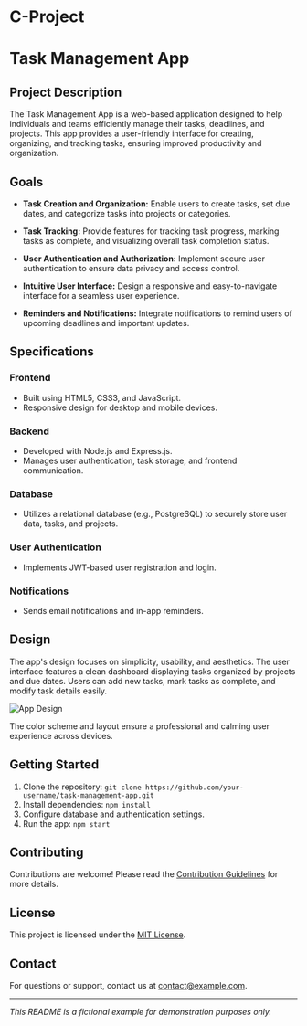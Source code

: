 # C-Project
# Task Management App

## Project Description

The Task Management App is a web-based application designed to help individuals and teams efficiently manage their tasks, deadlines, and projects. This app provides a user-friendly interface for creating, organizing, and tracking tasks, ensuring improved productivity and organization.

## Goals

- **Task Creation and Organization:** Enable users to create tasks, set due dates, and categorize tasks into projects or categories.

- **Task Tracking:** Provide features for tracking task progress, marking tasks as complete, and visualizing overall task completion status.

- **User Authentication and Authorization:** Implement secure user authentication to ensure data privacy and access control.

- **Intuitive User Interface:** Design a responsive and easy-to-navigate interface for a seamless user experience.

- **Reminders and Notifications:** Integrate notifications to remind users of upcoming deadlines and important updates.

## Specifications

### Frontend

- Built using HTML5, CSS3, and JavaScript.
- Responsive design for desktop and mobile devices.

### Backend

- Developed with Node.js and Express.js.
- Manages user authentication, task storage, and frontend communication.

### Database

- Utilizes a relational database (e.g., PostgreSQL) to securely store user data, tasks, and projects.

### User Authentication

- Implements JWT-based user registration and login.

### Notifications

- Sends email notifications and in-app reminders.

## Design

The app's design focuses on simplicity, usability, and aesthetics. The user interface features a clean dashboard displaying tasks organized by projects and due dates. Users can add new tasks, mark tasks as complete, and modify task details easily.

![App Design](/images/app_design.png)

The color scheme and layout ensure a professional and calming user experience across devices.

## Getting Started

1. Clone the repository: `git clone https://github.com/your-username/task-management-app.git`
2. Install dependencies: `npm install`
3. Configure database and authentication settings.
4. Run the app: `npm start`

## Contributing

Contributions are welcome! Please read the [Contribution Guidelines](CONTRIBUTING.md) for more details.

## License

This project is licensed under the [MIT License](LICENSE).

## Contact

For questions or support, contact us at contact@example.com.

---

*This README is a fictional example for demonstration purposes only.*
